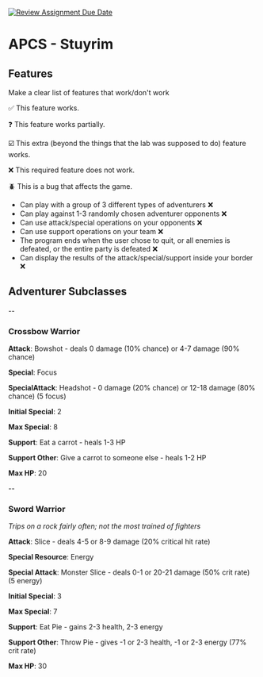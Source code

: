 [![Review Assignment Due Date](https://classroom.github.com/assets/deadline-readme-button-22041afd0340ce965d47ae6ef1cefeee28c7c493a6346c4f15d667ab976d596c.svg)](https://classroom.github.com/a/KprAwj1n)
# APCS - Stuyrim

## Features

Make a clear list of features that work/don't work

:white_check_mark: This feature works.

:question: This feature works partially.

:ballot_box_with_check: This extra (beyond the things that the lab was supposed to do) feature works.

:x: This required feature does not work.

:beetle: This is a bug that affects the game.

* Can play with a group of 3 different types of adventurers :x:
* Can play against 1-3 randomly chosen adventurer opponents :x:
* Can use attack/special operations on your opponents :x:
* Can use support operations on your team :x:
* The program ends when the user chose to quit, or all enemies is defeated, or the entire party is defeated :x:
* Can display the results of the attack/special/support inside your border :x:

## Adventurer Subclasses

--

### Crossbow Warrior

**Attack**: Bowshot - deals 0 damage (10% chance) or 4-7 damage (90% chance)

**Special**: Focus

**SpecialAttack**: Headshot - 0 damage (20% chance) or 12-18 damage (80% chance) (5 focus)

**Initial Special**: 2

**Max Special**: 8

**Support**: Eat a carrot - heals 1-3 HP

**Support Other**: Give a carrot to someone else - heals 1-2 HP

**Max HP**: 20

--

### Sword Warrior

*Trips on a rock fairly often; not the most trained of fighters*

**Attack**: Slice - deals 4-5 or 8-9 damage (20% critical hit rate)

**Special Resource**: Energy

**Special Attack**: Monster Slice - deals 0-1 or 20-21 damage (50% crit rate) (5 energy)

**Initial Special**: 3

**Max Special**: 7

**Support**: Eat Pie - gains 2-3 health, 2-3 energy

**Support Other**: Throw Pie - gives -1 or 2-3 health, -1 or 2-3 energy (77% crit rate)

**Max HP**: 30
